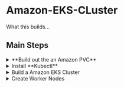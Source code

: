# Amazon-EKS-CLuster

What this builds...


## Main Steps
<details>
  <summary> **Build out the an Amazon PVC** </summary>
  
  ## Heading
## Build a VPC
[Amazon EKS Cloudformation VPC template](https://amazon-eks.s3-us-west-2.amazonaws.com/cloudformation/2018-11-07/amazon-eks-sample.yaml) 

```
https://amazon-eks.s3-us-west-2.amazonaws.com/cloudformation/2018-11-07/amazon-eks-sample.yaml
```

  1. A numbered
  2. list
     * With some
     * Sub bullets
</details>

<details>
  <summary> Install **Kubectl**</summary>

     * Sub bullets
</details>

<details>
  <summary> Build a Amazon EKS Cluster </summary>
3.  ($0.20/hr)
     * Sub bullets
</details>

<details>
  <summary> Create Worker Nodes </summary>
4.      (hourly cost of runnings the ec2 servers)
     * Sub bullets
</details>

  

